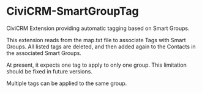 CiviCRM-SmartGroupTag
=====================

CiviCRM Extension providing automatic tagging based on Smart Groups.

This extension reads from the map.txt file to associate Tags with Smart Groups.
All listed tags are deleted, and then added again to the Contacts in the associated Smart Groups.

At present, it expects one tag to apply to only one group. This limitation should be fixed in future versions.

Multiple tags can be applied to the same group.

